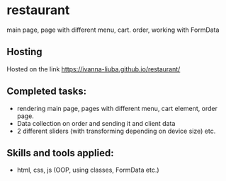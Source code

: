 # restaurant
main page, page with different menu, cart. order, working with FormData

## Hosting
Hosted on the link https://ivanna-liuba.github.io/restaurant/

## Сompleted tasks:
- rendering main page, pages with different menu, cart element, order page.
- Data collection on order and sending it and client data
- 2 different sliders (with transforming depending on device size) etc.

## Skills and tools applied:
- html, css, js (OOP, using classes, FormData etc.)
